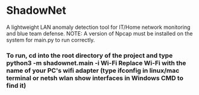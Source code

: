 # ShadowNet

A lightweight LAN anomaly detection tool for IT/Home network monitoring and blue team defense. 
NOTE: A version of Npcap must be installed on the system for main.py to run correctly.

### To run, cd into the root directory of the project and type python3 -m shadownet.main -i Wi-Fi Replace Wi-Fi with the name of your PC's wifi adapter (type ifconfig in linux/mac terminal or netsh wlan show interfaces in Windows CMD to find it)